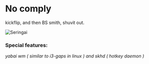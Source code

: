 # No comply

kickflip, and then BS smith, shuvit out.

![Seringai](https://pbs.twimg.com/media/EGefNcMUUAA7Jua?format=jpg&name=large)

### Special features:
*yabai wm ( similar to i3-gaps in linux ) and skhd ( hotkey daemon )*
